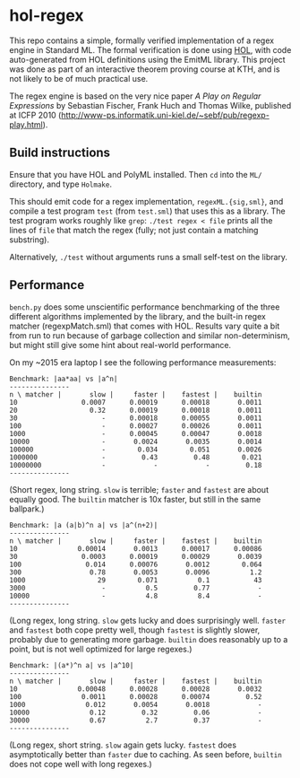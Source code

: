 # hol-regex

This repo contains a simple, formally verified implementation of a regex engine in Standard ML.
The formal verification is done using [HOL](https://hol-theorem-prover.org/), with code auto-generated from HOL definitions using the EmitML library.
This project was done as part of an interactive theorem proving course at KTH, and is not likely to be of much practical use.

The regex engine is based on the very nice paper *A Play on Regular Expressions* by Sebastian Fischer, Frank Huch and Thomas Wilke, published at ICFP 2010 (http://www-ps.informatik.uni-kiel.de/~sebf/pub/regexp-play.html).

## Build instructions

Ensure that you have HOL and PolyML installed.
Then `cd` into the `ML/` directory, and type `Holmake`.

This should emit code for a regex implementation, `regexML.{sig,sml}`,
and compile a test program `test` (from `test.sml`) that uses this as a library.
The test program works roughly like `grep`: `./test regex < file` prints all the lines of `file` that match the regex (fully; not just contain a matching substring).

Alternatively, `./test` without arguments runs a small self-test on the library.

## Performance

`bench.py` does some unscientific performance benchmarking of the three different algorithms
implemented by the library, and the built-in regex matcher (regexpMatch.sml) that comes with HOL.
Results vary quite a bit from run to run because of garbage collection and similar non-determinism,
but might still give some hint about real-world performance.

On my ~2015 era laptop I see the following performance measurements:

```
Benchmark: |aa*aa| vs |a^n|
---------------
n \ matcher |       slow |     faster |    fastest |    builtin
10                0.0007      0.00019      0.00018       0.0011
20                  0.32      0.00019      0.00018       0.0011
30                     -      0.00018      0.00055       0.0011
100                    -      0.00027      0.00026       0.0011
1000                   -      0.00045      0.00047       0.0018
10000                  -       0.0024       0.0035       0.0014
100000                 -        0.034        0.051       0.0026
1000000                -         0.43         0.48        0.021
10000000               -            -            -         0.18
---------------
```

(Short regex, long string. `slow` is terrible; `faster` and `fastest` are about equally good.
The `builtin` matcher is 10x faster, but still in the same ballpark.)

```
Benchmark: |a (a|b)^n a| vs |a^(n+2)|
---------------
n \ matcher |       slow |     faster |    fastest |    builtin
10               0.00014       0.0013      0.00017      0.00086
30                0.0003      0.00019      0.00029       0.0039
100                0.014      0.00076       0.0012        0.064
300                 0.78       0.0053       0.0096          1.2
1000                  29        0.071          0.1           43
3000                   -          0.5         0.77            -
10000                  -          4.8          8.4            -
---------------
```

(Long regex, long string. `slow` gets lucky and does surprisingly well. `faster` and `fastest` both cope pretty well, though `fastest` is slightly slower, probably due to generating more garbage.
`builtin` does reasonably up to a point, but is not well optimized for large regexes.)

```
Benchmark: |(a*)^n a| vs |a^10|
---------------
n \ matcher |       slow |     faster |    fastest |    builtin
10               0.00048      0.00028      0.00028       0.0032
100               0.0011      0.00028      0.00074         0.52
1000               0.012       0.0054       0.0018            -
10000               0.12         0.32         0.06            -
30000               0.67          2.7         0.37            -
---------------
```

(Long regex, short string. `slow` again gets lucky. `fastest` does asymptotically better than `faster` due to caching. As seen before, `builtin` does not cope well with long regexes.)
